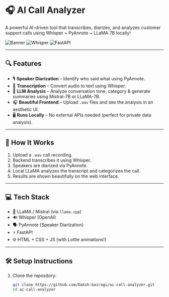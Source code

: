 # 🎧 AI Call Analyzer

A powerful AI-driven tool that transcribes, diarizes, and analyzes customer support calls using Whisper + PyAnnote + LLaMA 7B locally!

![Banner](https://img.shields.io/badge/LLM-LLaMA%207B-purple?style=for-the-badge) ![Whisper](https://img.shields.io/badge/Transcription-Whisper-blue?style=for-the-badge) ![FastAPI](https://img.shields.io/badge/API-FastAPI-teal?style=for-the-badge)

---

## 🔍 Features

- 🎙️ **Speaker Diarization** – Identify who said what using PyAnnote.
- 📝 **Transcription** – Convert audio to text using Whisper.
- 🧠 **LLM Analysis** – Analyze conversation tone, category & generate summaries using Mistral-7B or LLaMA-7B.
- 🎧 **Beautiful Frontend** – Upload `.wav` files and see the analysis in an aesthetic UI.
- 🖥️ **Runs Locally** – No external APIs needed (perfect for private data analysis).

---

## 🚀 How It Works

1. Upload a `.wav` call recording.
2. Backend transcribes it using Whisper.
3. Speakers are diarized via PyAnnote.
4. Local LLaMA analyzes the transcript and categorizes the call.
5. Results are shown beautifully on the web interface.

---

## 💻 Tech Stack

- 🧠 LLaMA / Mistral (via `llama.cpp`)
- 🔊 Whisper (OpenAI)
- 🗣️ PyAnnote (Speaker Diarization)
- ⚡ FastAPI
- 🌐 HTML + CSS + JS (with Lottie animations!)

---

## 🛠️ Setup Instructions

1. Clone the repository:
   ```bash
   git clone https://github.com/Daksh-bairagi/ai-call-analyzer.git
   cd ai-call-analyzer
